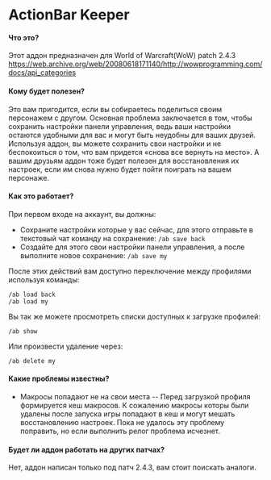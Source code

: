 # ActionBar Keeper
#### Что это?
Этот аддон предназначен для World of Warcraft(WoW) patch 2.4.3
https://web.archive.org/web/20080618171140/http://wowprogramming.com/docs/api_categories

#### Кому будет полезен?
Это вам пригодится, если вы собираетесь поделиться своим персонажем с другом. Основная проблема заключается в том, чтобы сохранить настройки панели управления, ведь ваши настройки остаются удобными для вас и могут быть неудобны для ваших друзей. Используя аддон, вы можете сохранить свои настройки и не беспокоиться о том, что вам придется «снова все вернуть на место». А вашим друзьям аддон тоже будет полезен для восстановления их настроек, если им снова нужно будет пойти поиграть на вашем персонаже.

#### Как это работает?
При первом входе на аккаунт, вы должны:
- Сохраните настройки которые у вас сейчас, для этого отправьте в текстовый чат команду на сохранение: `/ab save back`
- Создайте для этого свои настройки панели управления, а после выполните новое сохранение: `/ab save my`

После этих действий вам доступно переключение между профилями используя команды:

    /ab load back
    /ab load my

Вы так же можете просмотреть списки доступных к загрузке профилей:

    /ab show

Или произвести удаление через:

    /ab delete my

#### Какие проблемы известны?
- Макросы попадают не на свои места
-- Перед загрузкой профиля формируется кеш макросов. К сожалению макросы которы были удалены после запуска игры попадают в кеш и могут мешать восстановлению настроек. Пока не удалось эту проблему поправить, но если выполнить релог проблема исчезнет.

#### Будет ли аддон работать на других патчах?
Нет, аддон написан только под патч 2.4.3, вам стоит поискать аналоги.
